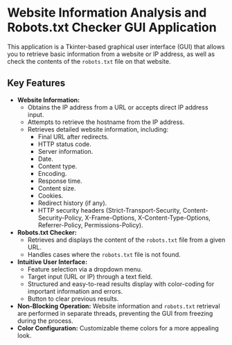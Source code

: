 # Website Information Analysis and Robots.txt Checker GUI Application

This application is a Tkinter-based graphical user interface (GUI) that allows you to retrieve basic information from a website or IP address, as well as check the contents of the `robots.txt` file on that website.

## Key Features

* **Website Information:**
    * Obtains the IP address from a URL or accepts direct IP address input.
    * Attempts to retrieve the hostname from the IP address.
    * Retrieves detailed website information, including:
        * Final URL after redirects.
        * HTTP status code.
        * Server information.
        * Date.
        * Content type.
        * Encoding.
        * Response time.
        * Content size.
        * Cookies.
        * Redirect history (if any).
        * HTTP security headers (Strict-Transport-Security, Content-Security-Policy, X-Frame-Options, X-Content-Type-Options, Referrer-Policy, Permissions-Policy).
* **Robots.txt Checker:**
    * Retrieves and displays the content of the `robots.txt` file from a given URL.
    * Handles cases where the `robots.txt` file is not found.
* **Intuitive User Interface:**
    * Feature selection via a dropdown menu.
    * Target input (URL or IP) through a text field.
    * Structured and easy-to-read results display with color-coding for important information and errors.
    * Button to clear previous results.
* **Non-Blocking Operation:** Website information and `robots.txt` retrieval are performed in separate threads, preventing the GUI from freezing during the process.
* **Color Configuration:** Customizable theme colors for a more appealing look.
